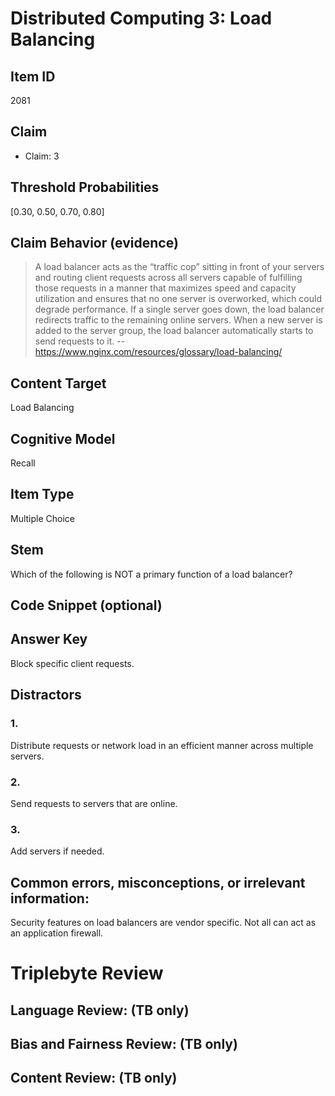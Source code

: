 # Distributed Computing 3: Load Balancing


## Item ID
2081

## Claim

-   Claim: 3

## Threshold Probabilities
[0.30, 0.50, 0.70, 0.80]

## Claim Behavior (evidence)

> A load balancer acts as the “traffic cop” sitting in front of your servers
> and routing client requests across all servers capable of fulfilling those
> requests in a manner that maximizes speed and capacity utilization and ensures
> that no one server is overworked, which could degrade performance. If a single
> server goes down, the load balancer redirects traffic to the remaining online
> servers. When a new server is added to the server group, the load balancer
> automatically starts to send requests to it.
> -- https://www.nginx.com/resources/glossary/load-balancing/


## Content Target
Load Balancing


## Cognitive Model
Recall


## Item Type
Multiple Choice


## Stem
Which of the following is NOT a primary function of a load balancer?

## Code Snippet (optional)



## Answer Key
Block specific client requests.


## Distractors
### 1.
Distribute requests or network load in an efficient manner across multiple servers.


### 2.
Send requests to servers that are online.


### 3.
Add servers if needed.


## Common errors, misconceptions, or irrelevant information:
Security features on load balancers are vendor specific. Not all
can act as an application firewall.


# Triplebyte Review


## Language Review: (TB only)


## Bias and Fairness Review: (TB only)


## Content Review: (TB only)

